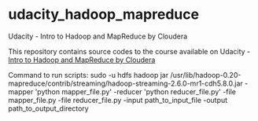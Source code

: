 # udacity_hadoop_mapreduce
Udacity - Intro to Hadoop and MapReduce by Cloudera

This repository contains source codes to the course available on Udacity - <a href="https://www.udacity.com/course/intro-to-hadoop-and-mapreduce--ud617">Intro to Hadoop and MapReduce by Cloudera</a>

Command to run scripts:
sudo -u hdfs hadoop jar /usr/lib/hadoop-0.20-mapreduce/contrib/streaming/hadoop-streaming-2.6.0-mr1-cdh5.8.0.jar -mapper 'python mapper_file.py' -reducer 'python reducer_file.py' -file mapper_file.py -file reducer_file.py -input path_to_input_file -output path_to_output_directory
